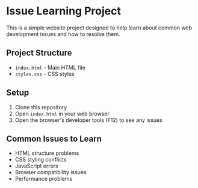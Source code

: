 # Issue Learning Project

This is a simple website project designed to help learn about common web development issues and how to resolve them.

## Project Structure
- `index.html` - Main HTML file
- `styles.css` - CSS styles


## Setup
1. Clone this repository
2. Open `index.html` in your web browser
3. Open the browser's developer tools (F12) to see any issues

## Common Issues to Learn
- HTML structure problems
- CSS styling conflicts
- JavaScript errors
- Browser compatibility issues
- Performance problems 
